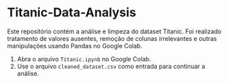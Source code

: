 # Titanic-Data-Analysis

Este repositório contém a análise e limpeza do dataset Titanic. 
Foi realizado tratamento de valores ausentes, remoção de colunas irrelevantes e outras manipulações usando Pandas no Google Colab.
1. Abra o arquivo `Titanic.ipynb` no Google Colab.
2. Use o arquivo `cleaned_dataset.csv` como entrada para continuar a análise.
